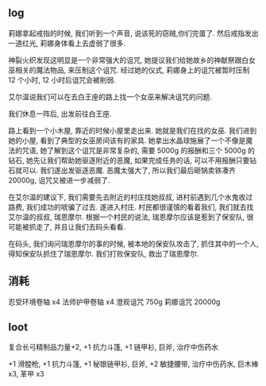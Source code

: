 ## log

莉娜拿起戒指的时候, 我们听到一个声音, 说该死的窃贼,你们完蛋了. 然后戒指发出一道红光, 莉娜身体看上去虚弱了很多.

神裂火织发现这明显是一个非常强大的诅咒, 她提议我们给她故乡的神献祭跟白女巫相关的魔法物品, 来压制这个诅咒. 经过她的仪式, 莉娜身上的诅咒被暂时压制 12 个小时, 12 小时后诅咒会被削弱.

艾尔温说我们可以在去白王座的路上找一个女巫来解决诅咒的问题.

我们休息一阵后, 出发前往白王座.

路上看到一个小木屋, 靠近的时候小屋里走出来. 她就是我们在找的女巫. 我们进到她的小屋, 看到了典型的女巫房间该有的家具. 她拿出水晶球施展了一个不像是魔法的咒语, 她了解到这个诅咒是非常复杂的, 需要 5000g 的报酬和三个 5000g 的钻石, 她先让我们帮助她驱逐附近的恶魔, 如果完成任务的话, 可以不用报酬只要钻石就可以. 我们遂出发驱逐恶魔. 恶魔太强大了, 所以我们最后砸锅卖铁凑齐 20000g, 诅咒又被进一步减弱了.

在艾尔温的建议下, 我们需要先去附近的村庄找她叔叔, 进村前遇到几个水鬼收过路费, 我们成功的唬骗了过去. 遂进入村庄. 村民都很谨慎的看着我们, 我们就去找艾尔温的叔叔, 瑞恩摩尔. 根据一个村民的说法, 瑞恩摩尔应该是惹到了保安队, 很可能被抓走了, 并且让我们去码头看看.

在码头, 我们询问瑞恩摩尔的事的时候, 被本地的保安队攻击了, 抓住其中的一个人, 得知保安队抓住了瑞恩摩尔. 我们打败保安队, 救出了瑞恩摩尔.

## 消耗

忍受环境卷轴 x4 法师护甲卷轴 x4 澄观诅咒 750g 莉娜诅咒 20000g

## loot

复合长弓精制品力量+2, +1 抗力斗篷, +1 链甲衫, 巨斧, 治疗中伤药水

+1 滑膛枪, +1 抗力斗篷, +1 秘银链甲衫, 巨斧, +2 敏捷腰带, 治疗中伤药水, 巨木棒 x3, 革甲 x3
